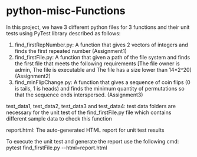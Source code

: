 # python-misc-Functions
In this project, we have 3 different python files for 3 functions and their unit tests using PyTest library described as follows:
1) find_firstRepNumber.py: A function that gives 2 vectors of integers and finds the first repeated number (Assignment1)
2) find_firstFile.py: A function that given a path of the file system and finds the first file that meets the following requirements [The file owner is admin, The file is executable and The file has a size lower than 14*2^20] (Assignment2)
3) find_minFlipChange.py: A function that gives a sequence of coin flips (0 is tails, 1 is heads) and finds the minimum quantity of permutations so that the sequence ends interspersed. (Assignment3)

test_data1, test_data2, test_data3 and test_data4: test data folders are necessary for the unit test of the find_firstFile.py file which contains different sample data to check this function

report.html: The auto-generated HTML report for unit test results

To execute the unit test and generate the report use the following cmd:
 pytest find_firstFile.py --html=report.html
